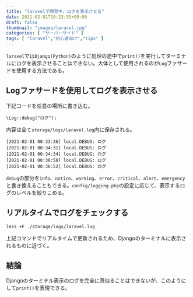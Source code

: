 ```yaml
---
title: "laravelで開発中、ログを表示させる"
date: 2021-02-01T10:23:55+09:00
draft: false
thumbnail: "images/laravel.jpg"
categories: [ "サーバーサイド" ]
tags: [ "laravel","初心者向け","tips" ]
---
```


`laravel`では`Django(Python)`のように処理の途中で`print()`を実行してターミナルにログを表示させることはできない。大体として使用されるのが`Log`ファサードを使用する方法である。

## Logファサードを使用してログを表示させる

下記コードを任意の場所に書き込む。

    \Log::debug("ログ");

内容は全て`storage/logs/laravel.log`内に保存される。

    [2021-02-01 00:33:36] local.DEBUG: ログ  
    [2021-02-01 00:34:31] local.DEBUG: ログ  
    [2021-02-01 00:34:34] local.DEBUG: ログ  
    [2021-02-01 00:36:50] local.DEBUG: ログ  
    [2021-02-01 00:36:52] local.DEBUG: ログ  

`debug`の部分を`info`、`notice`、`warning`、`error`、`critical`、`alert`、`emergency`と書き換えることもできる。`config/logging.php`の設定に応じて、表示するログのレベルを絞りこめる。

## リアルタイムでログをチェックする

    less +F ./storage/logs/laravel.log

上記コマンドでリアルタイムで更新されるため、Djangoのターミナルに表示されるものに近づく。

## 結論

Djangoのターミナル表示のログを完全に真似ることはできないが、このようにして`print()`を表現できる。


